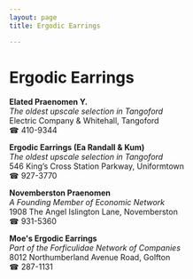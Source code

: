 ```yaml
---
layout: page 
title: Ergodic Earrings

---
```



# Ergodic Earrings


 **Elated Praenomen Y.**  
_The oldest upscale selection in Tangoford_  
Electric Company & Whitehall, Tangoford  
☎ 410-9344

**Ergodic Earrings (Ea Randall & Kum)**  
_The oldest upscale selection in Tangoford_  
546 King’s Cross Station Parkway, Uniformtown  
☎ 927-3770

**Novemberston Praenomen**  
_A Founding Member of Economic Network_  
1908 The Angel Islington Lane, Novemberston  
☎ 931-5360

**Moe's Ergodic Earrings**  
_Part of the Forficulidae Network of Companies_  
8012 Northumberland Avenue Road, Golfton  
☎ 287-1131

